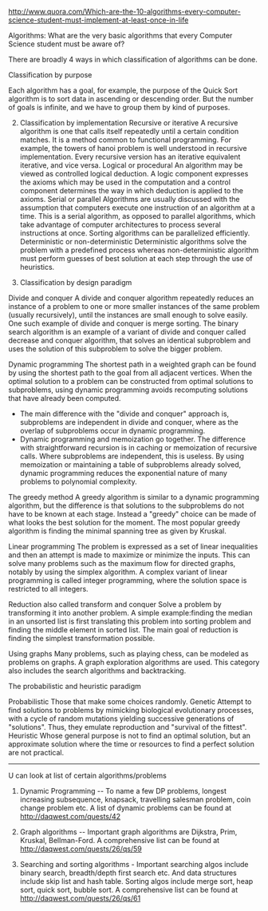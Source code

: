 http://www.quora.com/Which-are-the-10-algorithms-every-computer-science-student-must-implement-at-least-once-in-life

Algorithms: What are the very basic algorithms that every Computer Science student must be aware of?


There are broadly 4 ways in which classification of algorithms can be done.

Classification by purpose

Each algorithm has a goal, for example, the purpose of the Quick Sort algorithm is to sort data in ascending or descending order. But the number of goals is infinite, and we have to group them by kind of purposes.

2.  Classification by implementation
Recursive or iterative
A recursive algorithm is one that calls itself repeatedly until a certain condition matches. It is a method common to functional programming. 
For example, the towers of hanoi problem is well understood in recursive implementation. Every recursive version has an iterative equivalent iterative, and vice versa.
Logical or procedural
An algorithm may be viewed as controlled logical deduction. 
A logic component expresses the axioms which may be used in the computation and a control component determines the way in which deduction is applied to the axioms.
Serial or parallel                                                                                Algorithms are usually discussed with the assumption that computers execute one instruction of an algorithm at a time. This is a serial algorithm, as opposed to parallel algorithms, which take advantage of computer architectures to process several instructions at once. Sorting algorithms can be parallelized efficiently.
Deterministic or non-deterministic
Deterministic algorithms solve the problem with a predefined process whereas non-deterministic algorithm must perform guesses of best solution at each step through the use of heuristics.

3.   Classification by design paradigm

Divide and conquer
A divide and conquer algorithm repeatedly reduces an instance of a problem to one or more smaller instances of the same problem (usually recursively), until the instances are small enough to solve easily. One such example of divide and conquer is merge sorting. The binary search algorithm is an example of a variant of divide and conquer called decrease and conquer algorithm, that solves an identical subproblem and uses the solution of this subproblem to solve the bigger problem. 
 
Dynamic programming
The shortest path in a weighted graph can be found by using the shortest path to the goal from all adjacent vertices. 
When the optimal solution to a problem can be constructed from optimal solutions to subproblems, using dynamic programming avoids recomputing solutions that have already been computed. 
- The main difference with the "divide and conquer" approach is, subproblems are independent in divide and conquer, where as the overlap of subproblems occur in dynamic programming. 
- Dynamic programming and memoization go together. The difference with straightforward recursion is in caching or memoization of recursive calls. Where subproblems are independent, this is useless. By using memoization or maintaining a table of subproblems already solved, dynamic programming reduces the exponential nature of many problems to polynomial complexity.
 
The greedy method
A greedy algorithm is similar to a dynamic programming algorithm, but the difference is that solutions to the subproblems do not have to be known at each stage. Instead a "greedy" choice can be made of what looks the best solution for the moment. 
The most popular greedy algorithm is finding the minimal spanning tree as given by Kruskal.
 
Linear programming
The problem is expressed as a set of linear inequalities and then an attempt is made to maximize or minimize the inputs. This can solve many problems such as the maximum flow for directed graphs, notably by using the simplex algorithm. 
A complex variant of linear programming is called integer programming, where the solution space is restricted to all integers.
 
Reduction also called transform and conquer
Solve a problem by transforming it into another problem. A simple example:finding the median in an unsorted list is first translating this problem into sorting problem and finding the middle element in sorted list. The main goal of reduction is finding the simplest transformation possible.
 
Using graphs
Many problems, such as playing chess, can be modeled as problems on graphs. A graph exploration algorithms are used. 
This category also includes the search algorithms and backtracking.
 
The probabilistic and heuristic paradigm 

Probabilistic 
Those that make some choices randomly.
Genetic 
Attempt to find solutions to problems by mimicking biological evolutionary processes, with a cycle of random mutations yielding successive generations of "solutions". Thus, they emulate reproduction and "survival of the fittest".
Heuristic 
Whose general purpose is not to find an optimal solution, but an approximate solution where the time or resources to find a perfect solution are not practical.

__________________________________________________________________

U can look at list of certain algorithms/problems 

1. Dynamic Programming -- To name a few DP problems, longest increasing subsequence, knapsack, travelling salesman problem, coin change problem etc. A list of dynamic problems can be found at http://daqwest.com/quests/42




2. Graph algorithms -- Important graph algorithms are Dijkstra, Prim, Kruskal, Bellman-Ford. A comprehensive list can be found at http://daqwest.com/quests/26/qs/59

3. Searching and sorting algorithms - Important searching algos include binary search, breadth/depth first search etc. And data structures include skip list and hash table.
Sorting algos include merge sort, heap sort, quick sort, bubble sort.
A comprehensive list can be found at http://daqwest.com/quests/26/qs/61
